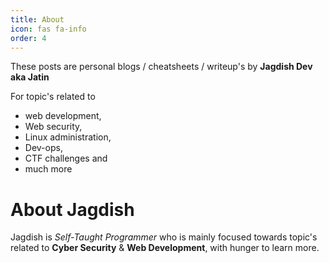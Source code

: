 ```yaml
---
title: About
icon: fas fa-info
order: 4
---
```


These posts are personal blogs / cheatsheets / writeup's by **Jagdish Dev aka Jatin**

For topic's related to

- web development,
- Web security,
- Linux administration,
- Dev-ops,
- CTF challenges and
- much more

# About Jagdish

Jagdish is _Self-Taught Programmer_ who is mainly focused towards topic's related to **Cyber Security** & **Web Development**, with hunger to learn more.
